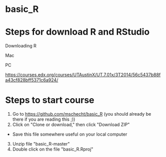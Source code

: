 # basic_R

# Steps for download R and RStudio
Downloading R

Mac

PC

https://courses.edx.org/courses/UTAustinX/UT.7.01x/3T2014/56c5437b88fa43cf828bff5371c6a924/

# Steps to start course

1. Go to https://github.com/mschecht/basic_R (you should already be there if you are reading this ;))
2. Click on "Clone or download," then click "Download ZIP"
  - Save this file somewhere useful on your local computer
3. Unzip file "basic_R-master"
4. Double click on the file "basic_R.Rproj"

